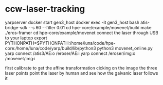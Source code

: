 # ccw-laser-tracking

yarpserver
docker start gen3_host
docker exec -it gen3_host bash
atis-bridge-sdk --s 60 --filter 0.01
cd hpe-core/example/movenet/build
make
./eros-framer
cd hpe-core/example/movenet
connect the laser through USB to your laptop
export PYTHONPATH=$PYTHONPATH:/home/luna/code/hpe-core:/home/luna/code/yarp/build/lib/python3
python3 movenet_online.py
yarp connect /atis3/AE:o /eroser/AE:i
yarp connect /eroser/img:o /movenet/img:i 

first calibrate to get the affine transformation cicking on the image the three laser points
point the laser by human and see how the galvanic laser follows it

